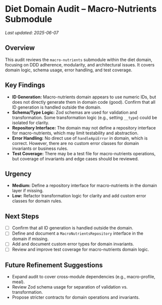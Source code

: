 # Diet Domain Audit – Macro-Nutrients Submodule

_Last updated: 2025-06-07_

## Overview
This audit reviews the `macro-nutrients` submodule within the diet domain, focusing on DDD adherence, modularity, and architectural issues. It covers domain logic, schema usage, error handling, and test coverage.

## Key Findings
- **ID Generation:** Macro-nutrients domain appears to use numeric IDs, but does not directly generate them in domain code (good). Confirm that all ID generation is handled outside the domain.
- **Schema/Type Logic:** Zod schemas are used for validation and transformation. Some transformation logic (e.g., setting `__type`) could be isolated for clarity.
- **Repository Interface:** The domain may not define a repository interface for macro-nutrients, which may limit testability and abstraction.
- **Error Handling:** No direct use of `handleApiError` in domain, which is correct. However, there are no custom error classes for domain invariants or business rules.
- **Test Coverage:** There may be a test file for macro-nutrients operations, but coverage of invariants and edge cases should be reviewed.

## Urgency
- **Medium:** Define a repository interface for macro-nutrients in the domain layer if missing.
- **Low:** Refactor transformation logic for clarity and add custom error classes for domain rules.

## Next Steps
- [ ] Confirm that all ID generation is handled outside the domain.
- [ ] Define and document a `MacroNutrientsRepository` interface in the domain if missing.
- [ ] Add and document custom error types for domain invariants.
- [ ] Review and improve test coverage for macro-nutrients domain logic.

## Future Refinement Suggestions
- Expand audit to cover cross-module dependencies (e.g., macro-profile, meal).
- Review Zod schema usage for separation of validation vs. transformation.
- Propose stricter contracts for domain operations and invariants.
